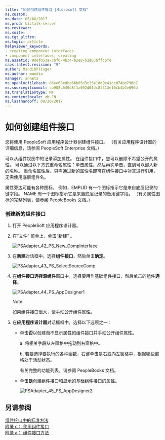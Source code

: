 ```yaml
---
title: "如何创建组件接口 |Microsoft 文档"
ms.custom: 
ms.date: 06/08/2017
ms.prod: biztalk-server
ms.reviewer: 
ms.suite: 
ms.tgt_pltfrm: 
ms.topic: article
helpviewer_keywords:
- creating component interfaces
- component interfaces, creating
ms.assetid: 9def053a-cbf6-4b34-b2e8-b2d03bffc5fe
caps.latest.revision: "9"
author: MandiOhlinger
ms.author: mandia
manager: anneta
ms.openlocfilehash: 86ee68edba66b05d3c2541dd9c41cc074bd790b7
ms.sourcegitcommit: cb908c540d8f1a692d01dc8f313e16cb4b4e696d
ms.translationtype: MT
ms.contentlocale: zh-CN
ms.lasthandoff: 09/20/2017
---
```

# <a name="how-to-create-component-interfaces"></a>如何创建组件接口
您将使用 PeopleSoft 应用程序设计器创建组件接口。 （有关应用程序设计器的详细信息，请参阅 PeopleSoft Enterprise 文档。）  
  
 可以从组件视图中的记录添加属性。 在组件接口中，您可以删除不希望公开的属性。 可以通过以下方式重命名属性：单击属性，然后再次单击，直到可以键入新的名称。 重命名属性后，只需通过新的属性名即可在组件接口中对其进行引用，无需使用底层组件名。  
  
 属性旁边可能有各种图标。 例如，EMPLID 有一个图标指示它是来自底层记录的键字段。 NAME 有一个图标指示它是来自底层记录的备用键字段。 （有关属性图标的完整列表，请参阅 PeopleBooks 文档。）  
  
### <a name="creating-a-new-component-interface"></a>创建新的组件接口  
  
1.  打开 PeopleSoft 应用程序设计器。  
  
2.  在“文件”  菜单上，单击“新建” 。  
  
     ![](../core/media/psadapter-42-ps-new-compinterface.gif "PSAdapter_42_PS_New_CompInterface")  
  
3.  在**新建**对话框中，选择**组件接口**，然后单击**确定**。  
  
     ![](../core/media/psadapter-43-ps-selectsourcecomp.gif "PSAdapter_43_PS_SelectSourceComp")  
  
4.  在**组件接口选择源组件**窗口中，选择要用作基础组件接口，然后单击的组件**选择**。  
  
     ![](../core/media/psadapter-44-ps-appdesigner1.gif "PSAdapter_44_PS_AppDesigner1")  
  
    > [!NOTE]
    >  如果组件接口很大，请手动公开组件属性。  
  
5.  在**应用程序设计器**对话框框中，选择以下选项之一：  
  
    -   单击**否**以创建而不显示属性的组件接口并手动公开组件属性。  
  
         a. 将相关字段从左窗格中拖动到右窗格中。  
  
         b. 若要选择要执行的各种函数，右键单击是右或向左窗格中，根据哪些窗格处于活动状态。  
  
         有关完整的功能列表，请参阅 PeopleBooks 文档。  
  
    -   单击**是**创建组件接口和显示的基础组件接口的属性。  
  
         ![](../core/media/psadapter-45-ps-appdesigner2.gif "PSAdapter_45_PS_AppDesigner2")  
  
## <a name="see-also"></a>另请参阅  
 [组件接口中的标准方法](../core/standard-methods-in-component-interfaces.md)   
 [附录 c： 使用组件接口](../core/appendix-c-using-component-interfaces.md)   
 [附录 a： 组件接口方法](../core/appendix-a-component-interface-methods.md)
